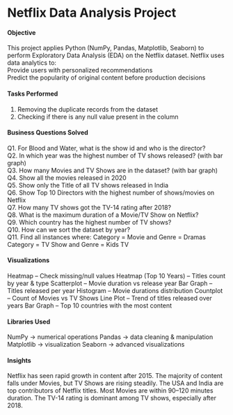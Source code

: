 # Netflix Data Analysis Project

#### Objective
This project applies Python (NumPy, Pandas, Matplotlib, Seaborn) to perform Exploratory Data Analysis (EDA) on the Netflix dataset.
Netflix uses data analytics to:<br>
Provide users with personalized recommendations<br>
Predict the popularity of original content before production decisions

#### Tasks Performed
1. Removing the duplicate records from the dataset
2. Checking if there is any null value present in the column

#### Business Questions Solved

Q1. For Blood and Water, what is the show id and who is the director?<br>
Q2. In which year was the highest number of TV shows released? (with bar graph)<br>
Q3. How many Movies and TV Shows are in the dataset? (with bar graph)<br>
Q4. Show all the movies released in 2020<br>
Q5. Show only the Title of all TV shows released in India<br>
Q6. Show Top 10 Directors with the highest number of shows/movies on Netflix<br>
Q7. How many TV shows got the TV-14 rating after 2018?<br>
Q8. What is the maximum duration of a Movie/TV Show on Netflix?<br>
Q9. Which country has the highest number of TV shows?<br>
Q10. How can we sort the dataset by year?<br>
Q11. Find all instances where:
Category = Movie and Genre = Dramas
Category = TV Show and Genre = Kids TV

#### Visualizations
Heatmap – Check missing/null values
Heatmap (Top 10 Years) – Titles count by year & type
Scatterplot – Movie duration vs release year
Bar Graph – Titles released per year
Histogram – Movie durations distribution
Countplot – Count of Movies vs TV Shows
Line Plot – Trend of titles released over years
Bar Graph – Top 10 countries with the most content

#### Libraries Used
NumPy → numerical operations
Pandas → data cleaning & manipulation
Matplotlib → visualization
Seaborn → advanced visualizations

#### Insights

Netflix has seen rapid growth in content after 2015.
The majority of content falls under Movies, but TV Shows are rising steadily.
The USA and India are top contributors of Netflix titles.
Most Movies are within 90–120 minutes duration.
The TV-14 rating is dominant among TV shows, especially after 2018.








